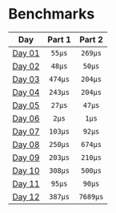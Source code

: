 # Benchmarks
|           Day            | Part 1  |  Part 2  |
|:------------------------:|:-------:|:--------:|
| [Day 01](./src/day01.rs) | `55µs`  | `269µs`  |
| [Day 02](./src/day02.rs) | `48µs`  |  `50µs`  |
| [Day 03](./src/day03.rs) | `474µs` | `204µs`  |
| [Day 04](./src/day04.rs) | `243µs` | `204µs`  |
| [Day 05](./src/day05.rs) | `27µs`  |  `47µs`  |
| [Day 06](./src/day06.rs) |  `2µs`  |  `1µs`   |
| [Day 07](./src/day07.rs) | `103µs` |  `92µs`  |
| [Day 08](./src/day08.rs) | `250µs` | `674µs`  |
| [Day 09](./src/day09.rs) | `203µs` | `210µs`  |
| [Day 10](./src/day10.rs) | `308µs` | `500µs`  |
| [Day 11](./src/day11.rs) | `95µs`  |  `90µs`  |
| [Day 12](./src/day12.rs) | `387µs` | `7689µs` |